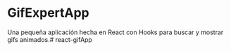# GifExpertApp

Una pequeña aplicación hecha en React con Hooks para buscar y mostrar gifs animados.#   r e a c t - g i f A p p  
 